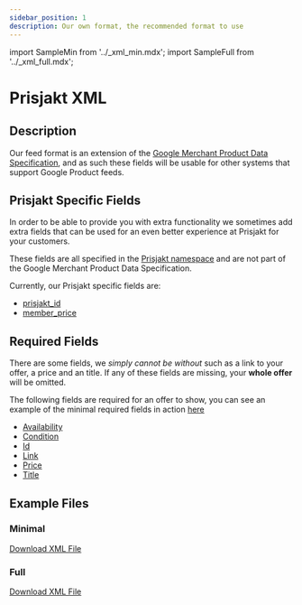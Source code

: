 ```yaml
---
sidebar_position: 1
description: Our own format, the recommended format to use
---
```

import SampleMin from '../_xml_min.mdx';
import SampleFull from '../_xml_full.mdx';

# Prisjakt XML

## Description

Our feed format is an extension of the [Google Merchant Product Data Specification](https://support.google.com/merchants/answer/7052112?hl=en), and as such these fields will be usable for other systems that support Google Product feeds.

## Prisjakt Specific Fields

In order to be able to provide you with extra functionality we sometimes add extra fields that can be used for an even better experience at Prisjakt for your customers. 

These fields are all specified in the [Prisjakt namespace](/advanced/xml/#namespaces) and are not part of the Google Merchant Product Data Specification.

Currently, our Prisjakt specific fields are:

- [prisjakt_id](/feeds/offer/fields/prisjakt_id.md)
- [member_price](/feeds/offer/fields/member_price.md)

## Required Fields

There are some fields, we *simply cannot be without* such as a link to your offer, a price and an title. If any of these fields are missing, your **whole offer** will be omitted.

The following fields are required for an offer to show, you can see an example of the minimal required fields in action [here](/feeds/offer/formats/prisjakt_xml/#minimal)

- [Availability](/feeds/offer/fields/availability.md)
- [Condition](/feeds/offer/fields/condition.md)
- [Id](/feeds/offer/fields/id.md)
- [Link](/feeds/offer/fields/link.md)
- [Price](/feeds/offer/fields/price.md)
- [Title](/feeds/offer/fields/title.md)

## Example Files

### Minimal

[Download XML File](pathname:///examples/offer/min.xml)
<SampleMin />

### Full

[Download XML File](pathname:///examples/offer/full.xml)
<SampleFull />
